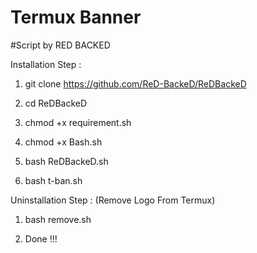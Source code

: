 # Termux Banner
#Script by RED BACKED

Installation Step :

1) git clone https://github.com/ReD-BackeD/ReDBackeD


2) cd ReDBackeD


3) chmod +x requirement.sh


4) chmod +x Bash.sh


5) bash ReDBackeD.sh


6) bash t-ban.sh



Uninstallation Step : (Remove Logo From Termux)

1) bash remove.sh

2) Done !!!
